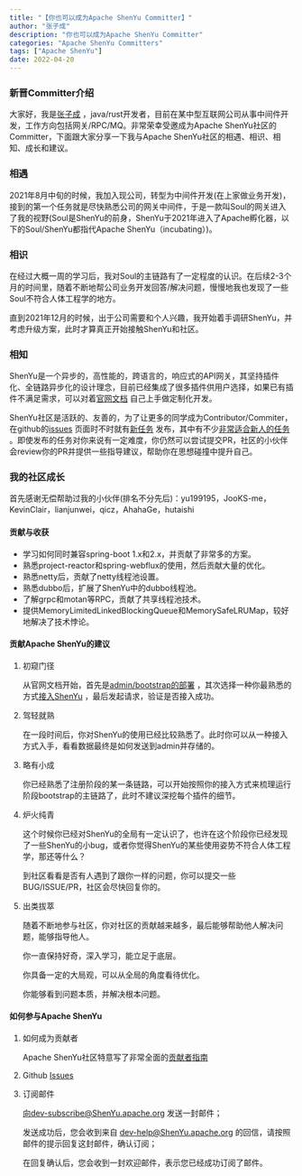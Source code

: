 ```yaml
---
title: "【你也可以成为Apache ShenYu Committer】" 
author: "张子成"
description: "你也可以成为Apache ShenYu Committer" 
categories: "Apache ShenYu Committers"
tags: ["Apache ShenYu"]
date: 2022-04-20
---  
```


### 新晋Committer介绍

大家好，我是[张子成](https://github.com/dragon-zhang) ，java/rust开发者，目前在某中型互联网公司从事中间件开发，工作方向包括网关/RPC/MQ。非常荣幸受邀成为Apache ShenYu社区的Committer，下面跟大家分享一下我与Apache ShenYu社区的相遇、相识、相知、成长和建议。

### 相遇

2021年8月中旬的时候，我加入现公司，转型为中间件开发(在上家做业务开发)，接到的第一个任务就是尽快熟悉公司的网关中间件，于是一款叫Soul的网关进入了我的视野(Soul是ShenYu的前身，ShenYu于2021年进入了Apache孵化器，以下的Soul/ShenYu都指代Apache ShenYu（incubating）)。

### 相识

在经过大概一周的学习后，我对Soul的主链路有了一定程度的认识。在后续2-3个月的时间里，随着不断地帮公司业务开发回答/解决问题，慢慢地我也发现了一些Soul不符合人体工程学的地方。

直到2021年12月的时候，出于公司需要和个人兴趣，我开始着手调研ShenYu，并考虑升级方案，此时才算真正开始接触ShenYu和社区。

### 相知

ShenYu是一个异步的，高性能的，跨语言的，响应式的API网关，其坚持插件化、全链路异步化的设计理念，目前已经集成了很多插件供用户选择，如果已有插件不满足需求，可以对着[官网文档](https://ShenYu.apache.org/zh/docs/next/developer/custom-plugin/) 自己上手做定制化开发。

ShenYu社区是活跃的、友善的，为了让更多的同学成为Contributor/Commiter，在github的[issues](https://github.com/apache/incubator-ShenYu/issues) 页面时不时就有[新任务](https://github.com/apache/incubator-ShenYu/issues?q=is%3Aopen+is%3Aissue+label%3A%22status%3A+volunteer+wanted%22) 发布，其中有不少[非常适合新人的任务](https://github.com/apache/incubator-ShenYu/issues?q=is%3Aopen+is%3Aissue+label%3A%22status%3A+volunteer+wanted%22+label%3A%22good+first+issue%22) 。即使发布的任务对你来说有一定难度，你仍然可以尝试提交PR，社区的小伙伴会review你的PR并提供一些指导建议，帮助你在思想碰撞中提升自己。

### 我的社区成长

首先感谢无偿帮助过我的小伙伴(排名不分先后)：yu199195，JooKS-me，KevinClair，lianjunwei，qicz，AhahaGe，hutaishi

#### 贡献与收获

- 学习如何同时兼容spring-boot 1.x和2.x，并贡献了非常多的方案。
- 熟悉project-reactor和spring-webflux的使用，然后贡献大量的优化。
- 熟悉netty后，贡献了netty线程池设置。
- 熟悉dubbo后，扩展了ShenYu中的dubbo线程池。
- 了解grpc和motan等RPC，贡献了共享线程池技术。
- 提供MemoryLimitedLinkedBlockingQueue和MemorySafeLRUMap，较好地解决了技术悖论。

#### 贡献Apache ShenYu的建议

1. 初窥门径

   从官网文档开始，首先是[admin/bootstrap的部署](https://ShenYu.apache.org/zh/docs/next/deployment/deployment-local/) ，其次选择一种你最熟悉的方式[接入ShenYu](https://ShenYu.apache.org/zh/docs/next/quick-start/quick-start-dubbo/) ，最后发起请求，验证是否接入成功。

2. 驾轻就熟
   
   在一段时间后，你对ShenYu的使用已经比较熟悉了。此时你可以从一种接入方式入手，看看数据最终是如何发送到admin并存储的。

3. 略有小成

   你已经熟悉了注册阶段的某一条链路，可以开始按照你的接入方式来梳理运行阶段bootstrap的主链路了，此时不建议深挖每个插件的细节。

4. 炉火纯青

   这个时候你已经对ShenYu的全局有一定认识了，也许在这个阶段你已经发现了一些ShenYu的小bug，或者你觉得ShenYu的某些使用姿势不符合人体工程学，那还等什么？

   到社区看看是否有人遇到了跟你一样的问题，你可以提交一些BUG/ISSUE/PR，社区会尽快回复你的。

5. 出类拔萃

   随着不断地参与社区，你对社区的贡献越来越多，最后能够帮助他人解决问题，能够指导他人。

   你一直保持好奇，深入学习，能立足于底层。

   你具备一定的大局观，可以从全局的角度看待优化。

   你能够看到问题本质，并解决根本问题。

#### 如何参与Apache ShenYu

1. 如何成为贡献者

   Apache ShenYu社区特意写了非常全面的[贡献者指南](https://ShenYu.apache.org/zh/community/contributor-guide)

2. Github [Issues](https://github.com/apache/incubator-ShenYu/issues)

3. 订阅邮件
   
   向dev-subscribe@ShenYu.apache.org 发送一封邮件；

   发送成功后，您会收到来自 dev-help@ShenYu.apache.org 的回信，请按照邮件的提示回复这封邮件，确认订阅；

   在回复确认后，您会收到一封欢迎邮件，表示您已经成功订阅了邮件。
